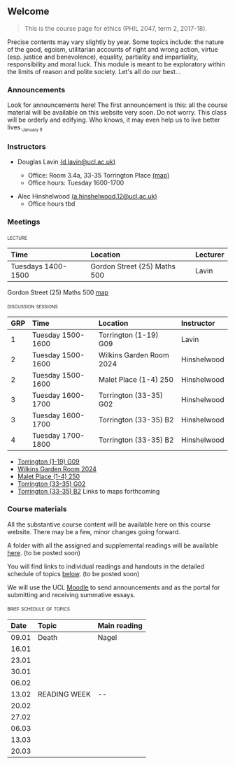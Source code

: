 ## Welcome

> This is the course page for ethics (PHIL 2047, term 2, 2017-18). 

Precise contents may vary slightly by year. Some topics include: the nature of the good, egoism, utilitarian accounts of right and wrong action, virtue (esp. justice and benevolence), equality, partiality and impartiality, responsibility and moral luck. This module is meant to be exploratory within the limits of reason and polite society. Let's all do our best...

### Announcements

Look for announcements here! The first announcement is this: all the course material will be available on this website very soon. Do not worry. This class will be orderly and edifying. Who knows, it may even help us to live better lives.<sub><small>January 9</small></sub>

<!-- A couple questions on forgiveness have been added to the initial set of topics [link](https://www.dropbox.com/s/n0u52rtzbshj1h1/essay-topics-summative.pdf?dl=0).

The topic for seminar on December 7 is forgiveness.<sub><small>December 5</small></sub>
- The central texts are the following: 
  + Hannah Arendt, ["Irreversability and the power to forgive"](https://www.dropbox.com/s/kz2huo3sc6ern0g/arendt-forgiveness.pdf?dl=0) *The Human Condition* ch33
  + Avishai Margalit, ["Forgiving and forgetting"](https://www.dropbox.com/s/43sd9jh4wr3h88h/Margalit-The%20Ethics%20of%20Memory.pdf?dl=0), in *The Ethics of Memory* pp. 183-210.

A few important announcements <sub><small>November 24</small></sub>
- I've posted additional office hours each week to discuss among other things your plans for the summative essay. Access the calendar through my [webpage](http://www.douglaslavin.org/)
  - If there are materials you would like to discuss please upload them [here](https://www.dropbox.com/request/oY2JI7TC4oIfUD1gtMsb) a couple days in advance of our meeting.
- As Alec said, I'm planning to have the make-up session during Alec's usual slot on Monday.

- Royal Institute of Philosophy London Lecture Series for 2017-8 is on Passion and Emotion. Fridays at 1700 at the RIP. It's a great schedule of speakers and a great fit with themes from our seminar. [(link)](http://royalinstitutephilosophy.org/events/london-lecture-series/)

- There is a discussion session meeting Monday, *October 9th*! You are strongly encouraged to attend. We'll look at G.E.M. Anscombe's paper 'Modern Moral Philosophy', and we'll talk about what a moral psychology might be and how there might be a place for feelings or passions in it. Further details about the discussion sections are below.

- Formative essay topics now posted [below](assessment.md). <small>06.11.2017</small> -->


### Instructors

- Douglas Lavin [(d.lavin@ucl.ac.uk)](d.lavin@ucl.ac.uk)

  + Office: Room 3.4a, 33-35 Torrington Place [(map)](http://www.ucl.ac.uk/maps/33-35-torrington-place)
  + Office hours: Tuesday 1600-1700

<!-- - [email policy](#noemail) -->
<!-- [schedule](http://www.supersaas.co.uk/schedule/DouglasLavin/OfficeHoursUCL) -->

- Alec Hinshelwood [(a.hinshelwood.12@ucl.ac.uk)](a.hinshelwood.12@ucl.ac.uk)
  + Office hours tbd


### Meetings

<span style="font-variant:small-caps;"> lecture</span>

| Time               | Location                     | Lecturer |
|:-------------------|:-----------------------------|:---------|
| Tuesdays 1400-1500 | Gordon Street (25) Maths 500 | Lavin    |

Gordon Street (25) Maths 500
[map](http://www.ucl.ac.uk/maps/ucl-union)



<span style="font-variant:small-caps;"> discussion sessions</span>

| GRP | Time              | Location                 | Instructor  |
|:----|:------------------|:-------------------------|:------------|
| 1   | Tuesday 1500-1600 | Torrington (1-19) G09    | Lavin       |
| 2   | Tuesday 1500-1600 | Wilkins Garden Room 20­24 | Hinshelwood |
| 2   | Tuesday 1500-1600 | Malet Place (1-4) 250    | Hinshelwood |
| 3   | Tuesday 1600-1700 | Torrington (33-35) G02   | Hinshelwood |
| 3   | Tuesday 1600-1700 | Torrington (33-35) B2    | Hinshelwood |
| 4   | Tuesday 1700-1800 | Torrington (33-35) B2    | Hinshelwood |

- [Torrington (1-19) G09](https://www.ucl.ac.uk/maps/1-19-torrington-place)
- [Wilkins Garden Room 20­24]()
- [Malet Place (1-4) 250]()
- [Torrington (33-35) G02]()
- [Torrington (33-35) B2]()
Links to maps forthcoming


<!-- These classes are not mandatory, so you do not have to come. However, you are strongly encouraged to do so! Last year the students found them very beneficial. We had some really excellent in depth discussions about the material. On the whole, we cover the same terrain as the texts set for class reading. The sessions are an opportunity for you to ask questions you didn't get to ask in class, or take further lines of inquiry which you weren't able to in the full group. -->


### Course materials

All the substantive course content will be available here on this course website. There may be a few, minor changes going forward.

A folder with all the assigned and supplemental readings will be available 
[here](). (to be posted soon)

You will find links to individual readings and handouts in the detailed schedule of topics [below](). (to be posted soon) <!-- #schedule -->

We will use the UCL [Moodle](https://moodle.ucl.ac.uk/course/view.php?id=19062) to send announcements and as the portal for submitting and receiving summative essays.


<span style="font-variant:small-caps;"> brief schedule of topics</span>

| Date  | Topic        | Main reading |
|:------|:-------------|:-------------|
| 09.01 | Death        | Nagel        |
| 16.01 |              |              |
| 23.01 |              |              |
| 30.01 |              |              |
| 06.02 |              |              |
| 13.02 | READING WEEK | --           |
| 20.02 |              |              |
| 27.02 |              |              |
| 06.03 |              |              |
| 13.03 |              |              |
| 20.03 |              |              |

